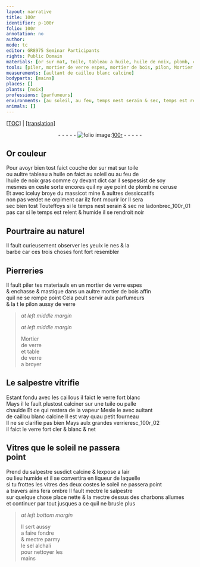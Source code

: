 ```yaml
---
layout: narrative
title: 100r
identifier: p-100r
folio: 100r
annotation: no
author:
mode: tc
editor: GR8975 Seminar Participants
rights: Public Domain
materials: [or sur mat, toile, tableau a huile, huile de noix, plomb, ceruse, massicot, mine, verdet, orpiment, or, Pierreries, verre espes, mastique, bois, verre, salpestre, caillous, caillou blanc calcine, verrieres, salpestre susdict calcine, sel alchali]
tools: [piler, mortier de verre espes, mortier de bois, pilon, Mortier de verre, table de verre, tuile ou palle chaulde, petit fourneau, charbons allumes]
measurements: [aultant de caillou blanc calcine]
bodyparts: [mains]
places: []
plants: [noix]
professions: [parfumeurs]
environments: [au soleil, au feu, temps nest serain & sec, temps est relent & humide, soleil, a lair ou lieu humide]
animals: []
---
```


 <p><a href="{{ site.baseurl }}/diplomatic/">[TOC]</a> | <a href="{{ site.baseurl }}/texts/p-100r_tl/" target="_blank">[translation]</a></p><div class="folio" align="center">- - - - - <a href="http://gallica.bnf.fr/ark:/12148/btv1b10500001g/f205.image" target="_blank"><img src="https://cu-mkp.github.io/2017-workshop-edition/assets/photo-icon.png" alt="folio image: " style="display:inline-block; margin-bottom:-3px;"/>100r</a> - - - - - </div>  
  

## Or couleur

 
Pour avoyr bien tost faict couche d<span class="m">or <span class="del">sur</span> mat</span> sur <span class="m">toile</span><br/> ou aultre <span class="m">tableau a huile</span> on faict <span class="env">au soleil</span> ou <span class="env">au feu</span> de<br/> l<span class="m">huile de <span class="pa">noix</span></span> gras co<span class="exp">mm</span>e cy devant dict car il sespessist de soy<br/> mesmes en ceste sorte encores quil ny aye point de <span class="m">plomb</span> ne <span class="m">ceruse</span><br/> Et avec iceluy broye du <span class="m">massicot</span> <span class="m">mine</span> & aultres dessiccatifs<br/> non pas <span class="m">verdet</span> ne <span class="m">orpiment</span> car ilz font mourir l<span class="m">or</span> Il sera<br/> sec bien tost Touteffoys si le <span class="env"><span class="tmp">temps nest serain & sec</span></span> ne ladonbrec_100r_01<br/> pas car si le <span class="env"><span class="tmp">temps est relent & humide</span></span> il se rendroit noir
 
 
  

## Pourtraire au naturel

 
Il fault curieusement <span class="sn">observer</span> les yeulx le nes & la<br/> barbe car ces trois choses font fort resembler
 
 
  

## <span class="m">Pierreries</span>

 
Il fault <span class="tl">piler</span> tes materiaulx en un <span class="tl">mortier de <span class="m">verre espes</span></span><br/> & enchasse & <span class="m">mastique</span> dans un aultre <span class="tl">mortier de <span class="m">bois</span></span> affin<br/> quil ne se rompe point Cela peult servir aulx <span class="pro">parfumeurs</span><br/> & <span class="del">la t</span> le <span class="tl">pilon</span> aussy de <span class="m">verre</span>
 
 
> *at left middle margin*
> 
> 
>    
> *at left middle margin*
> 
> 
> <span class="tl">Mortier<br/> de <span class="m">verre</span></span><br/> et <span class="tl">table<br/> de <span class="m">verre</span></span><br/> a broyer
 
 
  

## Le <span class="m">salpestre</span> vitrifie

 
Estant fondu avec les <span class="m">caillous</span> il faict le <span class="m">verre</span> fort blanc<br/> Mays il le fault plustost calciner sur une <span class="tl">tuile ou palle<br/> chaulde</span> Et ce qui restera de la vapeur Mesle le avec <span class="ms">aulta<span class="exp">n</span>t<br/> de <span class="m">caillou blanc calcine</span></span> Il est vray quau <span class="tl">petit fourneau</span><br/> Il ne se clarifie pas bien Mays aulx grandes <span class="m">verrieres</span>c_100r_02<br/> il faict le <span class="m">verre</span> fort cler & blanc & net
 
 
  

## Vitres que le <span class="env">soleil</span> ne passera<br/> point

 
Prend du <span class="m">salpestre susdict calcine</span> & lexpose <span class="env">a lair<br/> ou lieu humide</span> et il se convertira en liqueur de laquelle<br/> si tu frottes les vitres <span class="add">des deux costes</span> le <span class="env">soleil</span> ne passera point<br/> a travers ains fera ombre Il fault mectre le <span class="m">salpestre</span><br/> sur quelque <span class="del">chose</span> <span class="add">place</span> nette & <span class="del">la</span> mectre dessus des <span class="tl">charbons allumes</span><br/> et continuer par tout jusques a ce quil ne brusle plus
 
> *at left bottom margin*
> 
> 
>   Il sert aussy<br/> a faire fondre<br/> & mectre parmy<br/> le <span class="m">sel alchali</span><br/> pour nettoyer les<br/> <span class="bp">mains</span>
 
 